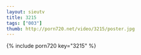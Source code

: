 ```yaml
--- 
layout: sieutv
title: 3215
tags: ["003"]
thumb: http://porn720.net/video/3215/poster.jpg
---
```

{% include porn720 key="3215" %} 
